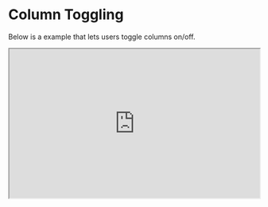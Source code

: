 # Column Toggling
Below is a example that lets users toggle columns on/off.

<iframe width="100%" height="300" src="https://embed.plnkr.co/1smAAsVusofOjq6h7Avh?show=preview&autoCloseSidebar=true" />
